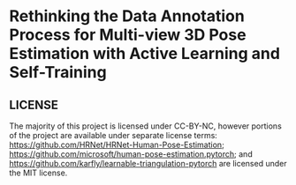 # Rethinking the Data Annotation Process for Multi-view 3D Pose Estimation with Active Learning and Self-Training

## LICENSE

The majority of this project is licensed under CC-BY-NC, however portions
of the project are available under separate license terms:
https://github.com/HRNet/HRNet-Human-Pose-Estimation;
https://github.com/microsoft/human-pose-estimation.pytorch; and
https://github.com/karfly/learnable-triangulation-pytorch are licensed under the
MIT license.
